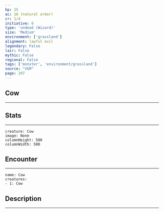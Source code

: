 ```yaml
---
hp: 15
ac: 18 (natural armor)
cr: 1/4
initiative: 0
type: 'undead (Wizard)'    
size: 'Medium'
environment: ['grassland']
alignment: lawful evil
legendary: False
lair: False
mythic: False
regional: False
tags: ['monster', 'environment/grassland']
source: "VGM"
page: 207
---
```


## Cow
---



## Stats
---

```statblock
creature: Cow
image: None
columnHeight: 500
columnWidth: 500
```

## Encounter
---

```encounter-table
name: Cow
creatures:
- 1: Cow
```

## Description
---





